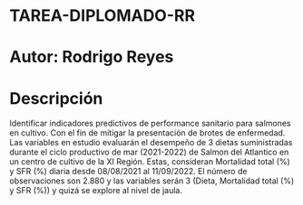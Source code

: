 # TAREA-DIPLOMADO-RR

# Autor: Rodrigo Reyes #

# Descripción #

Identificar indicadores predictivos de performance sanitario para salmones en cultivo. Con el fin de mitigar la presentación de brotes de enfermedad.
Las variables en estudio evaluarán el desempeño de 3 dietas suministradas durante el ciclo productivo de mar (2021-2022) de Salmon del Atlantico en un centro de cultivo de la XI Región. Estas, consideran Mortalidad total (%) y SFR (%) diaria desde 08/08/2021 al 11/09/2022. El número de observaciones son 2.880 y las variables serán 3 (Dieta, Mortalidad total (%) y SFR (%)) y quizá se explore al nivel de jaula.
